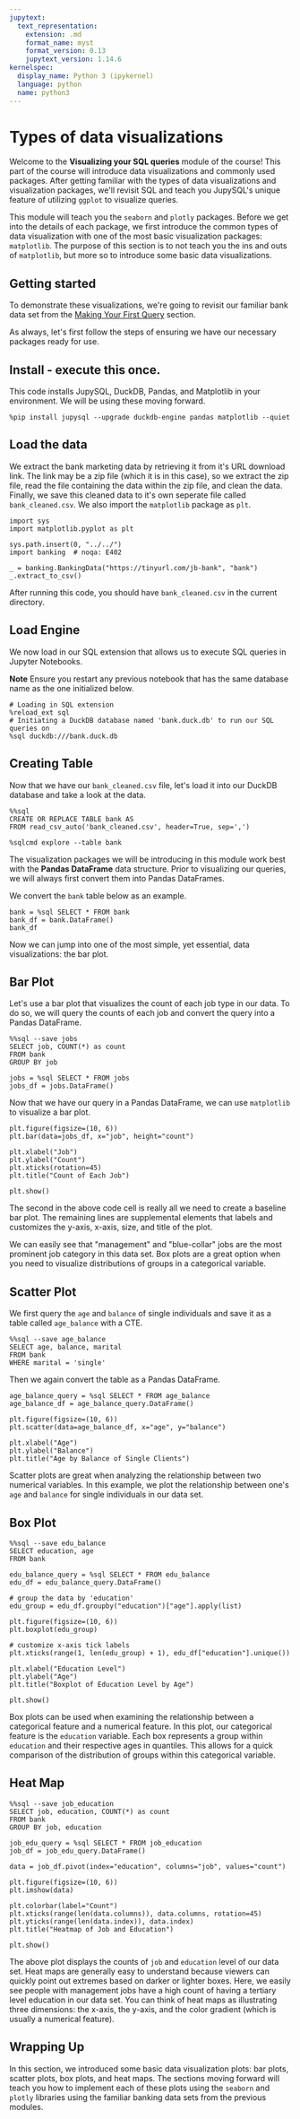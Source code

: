 ```yaml
---
jupytext:
  text_representation:
    extension: .md
    format_name: myst
    format_version: 0.13
    jupytext_version: 1.14.6
kernelspec:
  display_name: Python 3 (ipykernel)
  language: python
  name: python3
---
```


# Types of data visualizations

Welcome to the <b>Visualizing your SQL queries</b> module of the course! This part of the course will introduce data visualizations and commonly used packages. After getting familiar with the types of data visualizations and visualization packages, we'll revisit SQL and teach you JupySQL's unique feature of utilizing `ggplot` to visualize queries.

This module will teach you the `seaborn` and `plotly` packages. Before we get into the details of each package, we first introduce the common types of data visualization with one of the most basic visualization packages: `matplotlib`. The purpose of this section is to not teach you the ins and outs of `matplotlib`, but more so to introduce some basic data visualizations. 

## Getting started

To demonstrate these visualizations, we're going to revisit our familiar bank data set from the [Making Your First Query](https://ploomber-sql.readthedocs.io/en/latest/intro-to-sql/making-your-first-query.html) section.

As always, let's first follow the steps of ensuring we have our necessary packages ready for use.

<!-- #region -->
## Install - execute this once. 

This code installs JupySQL, DuckDB, Pandas, and Matplotlib in your environment. We will be using these moving forward.

```{code-cell} ipython3
%pip install jupysql --upgrade duckdb-engine pandas matplotlib --quiet
```

## Load the data
We extract the bank marketing data by retrieving it from it's URL download link. The link may be a zip file (which it is in this case), so we extract the zip file, read the file containing the data within the zip file, and clean the data. Finally, we save this cleaned data to it's own seperate file called `bank_cleaned.csv`. We also import the `matplotlib` package as `plt`.

```{code-cell} ipython3
import sys
import matplotlib.pyplot as plt

sys.path.insert(0, "../../")
import banking  # noqa: E402

_ = banking.BankingData("https://tinyurl.com/jb-bank", "bank")
_.extract_to_csv()
```

After running this code, you should have `bank_cleaned.csv` in the current directory. 

## Load Engine
We now load in our SQL extension that allows us to execute SQL queries in Jupyter Notebooks. 

<b>Note</b> Ensure you restart any previous notebook that has the same database name as the one initialized below.

```{code-cell} ipython3
# Loading in SQL extension
%reload_ext sql
# Initiating a DuckDB database named 'bank.duck.db' to run our SQL queries on
%sql duckdb:///bank.duck.db
```

## Creating Table

Now that we have our `bank_cleaned.csv` file, let's load it into our DuckDB database and take a look at the data.

```{code-cell} ipython3
%%sql
CREATE OR REPLACE TABLE bank AS
FROM read_csv_auto('bank_cleaned.csv', header=True, sep=',')
```

```{code-cell} ipython3
%sqlcmd explore --table bank
```

The visualization packages we will be introducing in this module work best with the <b>Pandas DataFrame</b> data structure. Prior to visualizing our queries, we will always first convert them into Pandas DataFrames.

We convert the `bank` table below as an example.

```{code-cell} ipython3
bank = %sql SELECT * FROM bank
bank_df = bank.DataFrame()
bank_df
```

<!-- #region -->

Now we can jump into one of the most simple, yet essential, data visualizations: the bar plot.

## Bar Plot

Let's use a bar plot that visualizes the count of each job type in our data. To do so, we will query the counts of each job and convert the query into a Pandas DataFrame.

```{code-cell} ipython3
%%sql --save jobs
SELECT job, COUNT(*) as count
FROM bank 
GROUP BY job
```

```{code-cell} ipython3
jobs = %sql SELECT * FROM jobs
jobs_df = jobs.DataFrame()
```

Now that we have our query in a Pandas DataFrame, we can use `matplotlib` to visualize a bar plot.

```{code-cell} ipython3
plt.figure(figsize=(10, 6))
plt.bar(data=jobs_df, x="job", height="count")

plt.xlabel("Job")
plt.ylabel("Count")
plt.xticks(rotation=45)
plt.title("Count of Each Job")

plt.show()
```

The second in the above code cell is really all we need to create a baseline bar plot. The remaining lines are supplemental elements that labels and customizes the y-axis, x-axis, size, and title of the plot. 

We can easily see that "management" and "blue-collar" jobs are the most prominent job category in this data set. Box plots are a great option when you need to visualize distributions of groups in a categorical variable.

## Scatter Plot

We first query the `age` and `balance` of single individuals and save it as a table called `age_balance` with a CTE.

```{code-cell} ipython3
%%sql --save age_balance
SELECT age, balance, marital
FROM bank
WHERE marital = 'single'
```

Then we again convert the table as a Pandas DataFrame.

```{code-cell} ipython3
age_balance_query = %sql SELECT * FROM age_balance
age_balance_df = age_balance_query.DataFrame()
```

```{code-cell} ipython3
plt.figure(figsize=(10, 6))
plt.scatter(data=age_balance_df, x="age", y="balance")

plt.xlabel("Age")
plt.ylabel("Balance")
plt.title("Age by Balance of Single Clients")
```

Scatter plots are great when analyzing the relationship between two numerical variables. In this example, we plot the relationship between one's `age` and `balance` for single individuals in our data set. 

## Box Plot

```{code-cell} ipython3
%%sql --save edu_balance
SELECT education, age
FROM bank
```

```{code-cell} ipython3
edu_balance_query = %sql SELECT * FROM edu_balance
edu_df = edu_balance_query.DataFrame()
```

```{code-cell} ipython3
# group the data by 'education'
edu_group = edu_df.groupby("education")["age"].apply(list)

plt.figure(figsize=(10, 6))
plt.boxplot(edu_group)

# customize x-axis tick labels
plt.xticks(range(1, len(edu_group) + 1), edu_df["education"].unique())

plt.xlabel("Education Level")
plt.ylabel("Age")
plt.title("Boxplot of Education Level by Age")

plt.show()
```

Box plots can be used when examining the relationship between a categorical feature and a numerical feature. In this plot, our categorical feature is the `education` variable. Each box represents a group within `education` and their respective ages in quantiles. This allows for a quick comparison of the distribution of groups within this categorical variable.

## Heat Map

```{code-cell} ipython3
%%sql --save job_education
SELECT job, education, COUNT(*) as count
FROM bank 
GROUP BY job, education
```

```{code-cell} ipython3
job_edu_query = %sql SELECT * FROM job_education
job_df = job_edu_query.DataFrame()
```

```{code-cell} ipython3
data = job_df.pivot(index="education", columns="job", values="count")

plt.figure(figsize=(10, 6))
plt.imshow(data)

plt.colorbar(label="Count")
plt.xticks(range(len(data.columns)), data.columns, rotation=45)
plt.yticks(range(len(data.index)), data.index)
plt.title("Heatmap of Job and Education")

plt.show()
```

The above plot displays the counts of `job` and `education` level of our data set. Heat maps are generally easy to understand because viewers can quickly point out extremes based on darker or lighter boxes. Here, we easily see people with management jobs have a high count of having a tertiary level education in our data set. You can think of heat maps as illustrating three dimensions: the x-axis, the y-axis, and the color gradient (which is usually a numerical feature).

## Wrapping Up

In this section, we introduced some basic data visualization plots: bar plots, scatter plots, box plots, and heat maps. The sections moving forward will teach you how to implement each of these plots using the `seaborn` and `plotly` libraries using the familiar banking data sets from the previous modules.
